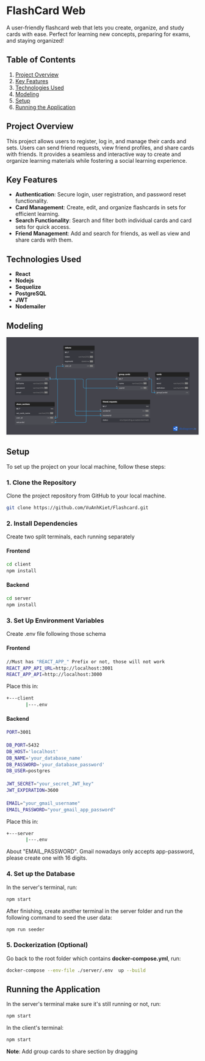 # FlashCard Web

A user-friendly flashcard web that lets you create, organize, and study cards with ease. Perfect for learning new concepts, preparing for exams, and staying organized!

## Table of Contents

1. [Project Overview](#project-overview)
2. [Key Features](#key-features)
3. [Technologies Used](#technologies-used)
4. [Modeling](#modeling)
5. [Setup](#setup)
6. [Running the Application](#running-the-application)



## Project Overview

This project allows users to register, log in, and manage their cards and sets. Users can send friend requests, view friend profiles, and share cards with friends. It provides a seamless and interactive way to create and organize learning materials while fostering a social learning experience. 

## Key Features

- **Authentication**: Secure login, user registration, and password reset functionality.
- **Card Management**: Create, edit, and organize flashcards in sets for efficient learning.
- **Search Functionality**: Search and filter both individual cards and card sets for quick access.
- **Friend Management**: Add and search for friends, as well as view and share cards with them.


## Technologies Used

- **React** 
- **Nodejs** 
- **Sequelize**
- **PostgreSQL**
- **JWT**
- **Nodemailer**


## Modeling

![](./doc/Diagram.png)

## Setup

To set up the project on your local machine, follow these steps:

### 1. Clone the Repository

Clone the project repository from GitHub to your local machine.

```bash
git clone https://github.com/VuAnhKiet/Flashcard.git

```
### 2. Install Dependencies
Create two split terminals, each running separately
#### Frontend
```bash
cd client 
npm install
```
#### Backend
```bash
cd server 
npm install
```
### 3. Set Up Environment Variables
Create .env file following those schema
#### Frontend
```bash
//Must has "REACT_APP_" Prefix or not, those will not work
REACT_APP_API_URL=http://localhost:3001
REACT_APP_API=http://localhost:3000
```
Place this in:
```bash
+---client
       |---.env
``` 
#### Backend
```bash
PORT=3001

DB_PORT=5432
DB_HOST='localhost'
DB_NAME='your_database_name'
DB_PASSWORD='your_database_password'
DB_USER=postgres

JWT_SECRET="your_secret_JWT_key"
JWT_EXPIRATION=3600

EMAIL="your_gmail_username"
EMAIL_PASSWORD="your_gmail_app_password"
```
Place this in: 
```bash
+---server
       |---.env
``` 
About "EMAIL_PASSWORD". Gmail nowadays only accepts app-password, please create one with 16 digits.
### 4. Set up the Database
In the server's terminal, run: 
```bash
npm start
```
After finishing, create another terminal in the server folder and run the following command to seed the user data:
```bash
npm run seeder
``` 
### 5. Dockerization (Optional)
Go back to the root folder which contains **docker-compose.yml**, run:
```bash
docker-compose --env-file ./server/.env  up --build
```
## Running the Application
In the server's terminal make sure it's still running or not, run:
```bash
npm start
``` 
In the client's terminal:
```bash
npm start
```
**Note**: Add group cards to share section by dragging 

